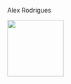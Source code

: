 Alex Rodrigues



<div>
  <img height="128" width="128" src="https://cdn.jsdelivr.net/gh/devicons/devicon/icons/python/python-original.svg" />
</div>

